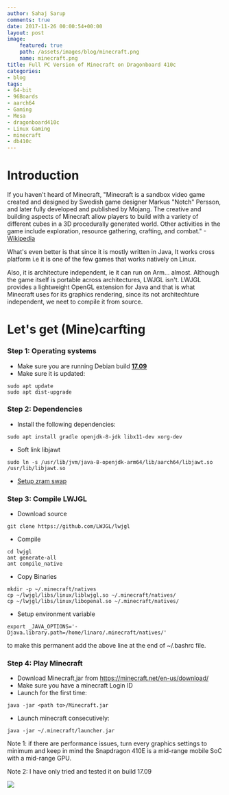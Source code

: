 ```yaml
---
author: Sahaj Sarup
comments: true
date: 2017-11-26 00:00:54+00:00
layout: post
image:
    featured: true
    path: /assets/images/blog/minecraft.png
    name: minecraft.png
title: Full PC Version of Minecraft on Dragonboard 410c
categories:
- blog
tags:
- 64-bit
- 96Boards
- aarch64
- Gaming
- Mesa
- dragonboard410c
- Linux Gaming
- minecraft
- db410c
---
```


# **Introduction**

If you haven't heard of Minecraft, "Minecraft is a sandbox video game created and designed by Swedish game designer Markus "Notch" Persson, and later fully developed and published by Mojang. The creative and building aspects of Minecraft allow players to build with a variety of different cubes in a 3D procedurally generated world. Other activities in the game include exploration, resource gathering, crafting, and combat." -[Wikipedia](https://en.wikipedia.org/wiki/Minecraft)

What's even better is that since it is mostly written in Java, It works cross platform i.e it is one of the few games that works natively on Linux.

Also, it is architecture independent, ie it can run on Arm... almost. Although the game itself is portable across architectures, LWJGL isn't. LWJGL provides a lightweight OpenGL extension for Java and that is what Minecraft uses for its graphics rendering, since its not architechture independent, we neet to compile it from source.

# **Let's get (Mine)carfting**

### **Step 1:** Operating systems
  - Make sure you are running Debian build **[17.09](https://builds.96boards.org/releases/dragonboard410c/linaro/debian/17.09/)**
  - Make sure it is updated:
  ```shell
  sudo apt update
  sudo apt dist-upgrade
  ```


### **Step 2:** Dependencies
  - Install the following dependencies:
  ```shell
  sudo apt install gradle openjdk-8-jdk libx11-dev xorg-dev
  ```
  - Soft link libjawt
  ```shell
  sudo ln -s /usr/lib/jvm/java-8-openjdk-arm64/lib/aarch64/libjawt.so /usr/lib/libjawt.so
  ```
  - [Setup zram swap](https://github.com/96boards/documentation/blob/master/ConsumerEdition/guides/zram_swapspace.md)



### **Step 3:** Compile LWJGL
  - Download source
  ```shell
  git clone https://github.com/LWJGL/lwjgl
  ```
  - Compile
  ```shell
  cd lwjgl
  ant generate-all
  ant compile_native
  ```
  - Copy Binaries
  ```shell
  mkdir -p ~/.minecraft/natives
  cp ~/lwjgl/libs/linux/liblwjgl.so ~/.minecraft/natives/
  cp ~/lwjgl/libs/linux/libopenal.so ~/.minecraft/natives/
  ```
  - Setup environment variable
  ```shell
  export _JAVA_OPTIONS='-Djava.library.path=/home/linaro/.minecraft/natives/'
  ```
  to make this permanent add the above line at the end of ~/.bashrc file.


### **Step 4:** Play Minecraft
  - Download Minecraft,jar from https://minecraft.net/en-us/download/
  - Make sure you have a minecraft Login ID
  - Launch for the first time:
  ```shell
  java -jar <path to>/Minecraft.jar
  ```
  - Launch minecraft consecutively:
  ```shell
  java -jar ~/.minecraft/launcher.jar
  ```
  Note 1: if there are performance issues, turn every graphics settings to minimum and keep in mind the Snapdragon 410E is a mid-range mobile SoC with a mid-range GPU.

  Note 2: I have only tried and tested it on build 17.09


  ![](https://i.imgur.com/h83jhs6.gif)
